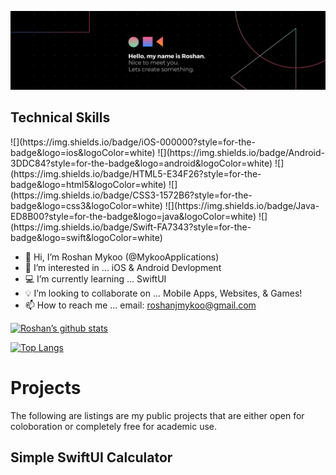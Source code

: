 ![banner](https://raw.githubusercontent.com/MykooApplications/MykooApplications/main/Black%20Technology%20LinkedIn%20Banner.png)

<h2>Technical Skills</h2>
![](https://img.shields.io/badge/iOS-000000?style=for-the-badge&logo=ios&logoColor=white)
![](https://img.shields.io/badge/Android-3DDC84?style=for-the-badge&logo=android&logoColor=white)
![](https://img.shields.io/badge/HTML5-E34F26?style=for-the-badge&logo=html5&logoColor=white)
![](https://img.shields.io/badge/CSS3-1572B6?style=for-the-badge&logo=css3&logoColor=white)
![](https://img.shields.io/badge/Java-ED8B00?style=for-the-badge&logo=java&logoColor=white)
![](https://img.shields.io/badge/Swift-FA7343?style=for-the-badge&logo=swift&logoColor=white)
<!-- ![]()
![]()
![]()
![]()
![]() -->

- 👋 Hi, I’m Roshan Mykoo (@MykooApplications)
- 👀 I’m interested in ... iOS & Android Devlopment
- 💻 I’m currently learning ... SwiftUI
- 💡 I’m looking to collaborate on ... Mobile Apps, Websites, & Games!
- 📫 How to reach me ... email: roshanjmykoo@gmail.com



[![Roshan’s github stats](https://github-readme-stats.vercel.app/api?username=MykooApplications)](https://github.com/MykooApplications)

[![Top Langs](https://github-readme-stats.vercel.app/api/top-langs/?username=MykooApplications&layout=compact)](https://github.com/MykooApplications)

<!---
MykooApplications/MykooApplications is a ✨ special ✨ repository because its `README.md` (this file) appears on your GitHub profile.
You can click the Preview link to take a look at your changes.
--->

<h1>Projects</h1>
The following are listings are my public projects that are either open for coloboration or completely free for academic use.
<h2>Simple SwiftUI Calculator</h2>

<!-- <h3>ASDF</h3>
<h4>ASDF</h4>
<h5>ASDF</h5>
<h6>ASDF</h6> -->
